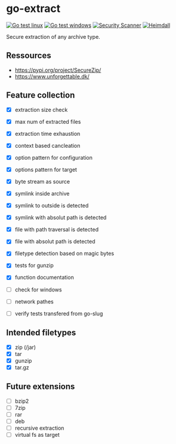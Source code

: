 # go-extract

[![Go test linux](https://github.com/hashicorp/go-extract/actions/workflows/test-linux.yml/badge.svg)](https://github.com/hashicorp/go-extract/actions/workflows/test-linux.yml) [![Go test windows](https://github.com/hashicorp/go-extract/actions/workflows/test-windows.yml/badge.svg)](https://github.com/hashicorp/go-extract/actions/workflows/test-windows.yml) [![Security Scanner](https://github.com/hashicorp/go-extract/actions/workflows/secscan.yml/badge.svg)](https://github.com/hashicorp/go-extract/actions/workflows/secscan.yml) [![Heimdall](https://heimdall.hashicorp.services/api/v1/assets/go-extract/badge.svg?key=ad16a37b0882cb2e792c11a031b139227b23eabe137ddf2b19d10028bcdb79a8)](https://heimdall.hashicorp.services/site/assets/go-extract)

Secure extraction of any archive type.

## Ressources

* https://pypi.org/project/SecureZip/
* https://www.unforgettable.dk/

##  Feature collection

- [x] extraction size check
- [x] max num of extracted files
- [x] extraction time exhaustion
- [x] context based cancleation
- [x] option pattern for configuration
- [x] options pattern for target
- [x] byte stream as source
- [x] symlink inside archive
- [x] symlink to outside is detected
- [x] symlink with absolut path is detected
- [x] file with path traversal is detected
- [x] file with absolut path is detected
- [x] filetype detection based on magic bytes
- [x] tests for gunzip
- [x] function documentation
- [ ] check for windows
- [ ] network pathes
- [ ] verify tests transfered from go-slug



## Intended filetypes

- [x] zip (/jar)
- [x] tar
- [x] gunzip
- [x] tar.gz

## Future extensions

- [ ] bzip2
- [ ] 7zip
- [ ] rar
- [ ] deb
- [ ] recursive extraction
- [ ] virtual fs as target
